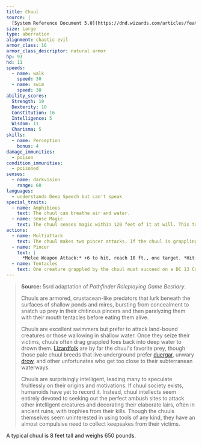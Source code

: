 ```yaml
---
title: Chuul
source: |
  [System Reference Document 5.0](https://dnd.wizards.com/articles/features/systems-reference-document-srd)
size: Large
type: aberration
alignment: chaotic evil
armor_class: 16
armor_class_descriptor: natural armor
hp: 93
hd: 11
speeds:
  - name: walk
    speed: 30
  - name: swim
    speed: 30
ability_scores:
  Strength: 19
  Dexterity: 10
  Constitution: 16
  Intelligence: 5
  Wisdom: 11
  Charisma: 5
skills:
  - name: Perception
    bonus: 4
damage_immunities:
  - poison
condition_immunities:
  - poisoned
senses:
  - name: darkvision
    range: 60
languages:
  - understands Deep Speech but can't speak
special_traits:
  - name: Amphibious
    text: The chuul can breathe air and water.
  - name: Sense Magic
    text: The chuul senses magic within 120 feet of it at will. This trait otherwise works like the *detect magic* spell but isn't itself magical.
actions:
  - name: Multiattack
    text: The chuul makes two pincer attacks. If the chuul is grappling a creature, the chuul can also use its tentacles once.
  - name: Pincer
    text: |
      *Melee Weapon Attack:* +6 to hit, reach 10 ft., one target. *Hit:* 11 (2d6 + 4) bludgeoning damage. The target is grappled (escape DC 14) if it is a Large or smaller creature and the chuul doesn't have two other creatures grappled.
  - name: Tentacles
    text: One creature grappled by the chuul must succeed on a DC 13 Constitution saving throw or be poisoned for 1 minute. Until this poison ends, the target is paralyzed. The target can repeat the saving throw at the end of each of its turns, ending the effect on itself on a success.
---
```


> **Source:** 5srd adaptation of *Pathfinder Roleplaying Game Bestiary*.
>
> Chuuls are armored, crustacean-like predators that lurk beneath the surfaces of shallow ponds and mires, bursting from concealment to snatch up prey in their chitinous pincers and then paralyzing them with their mouth tentacles before eating them alive.
>
> Chuuls are excellent swimmers but prefer to attack land-bound creatures or those wallowing in shallow water. Once they seize their victims, chuuls often drag grappled foes back into deep water to drown them. [Lizardfolk](/monsters/lizardfolk/) are by far the chuul's favorite prey, though those pale chuul breeds that live underground prefer [duergar](/monsters/dwarf-deep-duergar/), unwary [drow](/monsters/elf-drow/), and other unfortunates who get too close to their subterranean waterways.
>
> Chuuls are surprisingly intelligent, leading many to speculate fruitlessly on their origins and motivations. If chuul society exists, humanoids have yet to record it. Instead, chuul intellects seem entirely devoted to seeking out the perfect ambush sites to attack other intelligent creatures and decorating their elaborate lairs, often in ancient ruins, with trophies from their kills. Though the chuuls themselves seem uninterested in using tools of any kind, they have an almost compulsive need to collect keepsakes from their victims.

A typical chuul is 8 feet tall and weighs 650 pounds.
